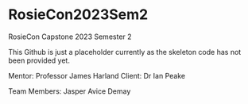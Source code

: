 # RosieCon2023Sem2
RosieCon Capstone 2023 Semester 2

This Github is just a placeholder currently as the skeleton code has not been provided yet.

Mentor: Professor James Harland
Client: Dr Ian Peake

Team Members:
Jasper Avice Demay
